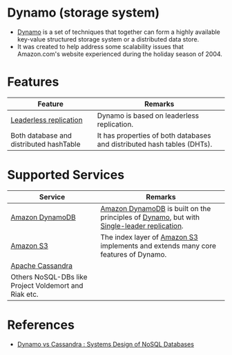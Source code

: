 # Dynamo (storage system)
- [Dynamo](https://en.wikipedia.org/wiki/Dynamo_(storage_system)) is a set of techniques that together can form a highly available key-value structured storage system or a distributed data store. 
- It was created to help address some scalability issues that Amazon.com's website experienced during the holiday season of 2004.

# Features

| Feature                                                                        | Remarks                                                                 |
|--------------------------------------------------------------------------------|-------------------------------------------------------------------------|
| [Leaderless replication](../4_Consistency&Replication/Replication.md) | Dynamo is based on leaderless replication.                              |
| Both database and distributed hashTable                                        | It has properties of both databases and distributed hash tables (DHTs). |

# Supported Services

| Service                                                                            | Remarks                                                                                                                                                                                                                  |
|------------------------------------------------------------------------------------|--------------------------------------------------------------------------------------------------------------------------------------------------------------------------------------------------------------------------|
| [Amazon DynamoDB](../../2_AWSServices/6_DatabaseServices/AmazonDynamoDB/Readme.md) | [Amazon DynamoDB](../../2_AWSServices/6_DatabaseServices/AmazonDynamoDB/Readme.md) is built on the principles of [Dynamo](), but with [Single-leader replication](../4_Consistency&Replication/Replication.md). |
| [Amazon S3](../../2_AWSServices/7_StorageServices/3_ObjectStorageS3/Readme.md)     | The index layer of [Amazon S3](../../2_AWSServices/7_StorageServices/3_ObjectStorageS3/Readme.md) implements and extends many core features of Dynamo.                                                                   |
| [Apache Cassandra](../11_WideColumn-Databases/ApacheCasandra.md)              |                                                                                                                                                                                                                          |
| Others NoSQL-DBs like Project Voldemort and Riak etc.                              |                                                                                                                                                                                                                          |

# References
- [Dynamo vs Cassandra : Systems Design of NoSQL Databases](https://sujithjay.com/data-systems/dynamo-cassandra/)
